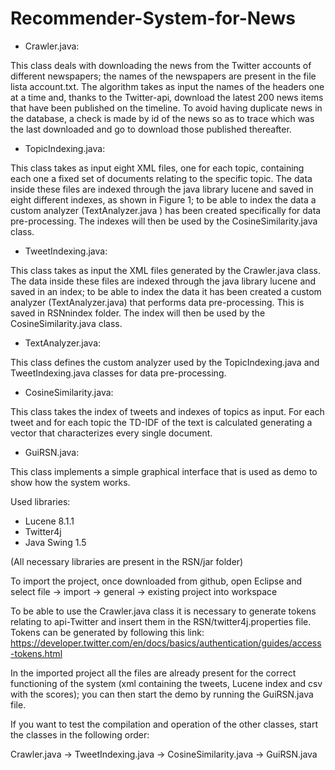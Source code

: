 # Recommender-System-for-News

- Crawler.java:

This class deals with downloading the news from the Twitter accounts of different
newspapers; the names of the newspapers are present in the file lista account.txt.
The algorithm takes as input the names of the headers one at a time and, thanks
to the Twitter-api, download the latest 200 news items that have been published on
the timeline.
To avoid having duplicate news in the database, a check is made by id of the news
so as to trace which was the last downloaded and go to download those published
thereafter.

- TopicIndexing.java:

This class takes as input eight XML files, one for each topic, containing each one a
fixed set of documents relating to the specific topic.
The data inside these files are indexed through the java library lucene and saved in
eight different indexes, as shown in Figure 1; to be able to index the data a custom
analyzer (TextAnalyzer.java ) has been created specifically for data pre-processing.
The indexes will then be used by the CosineSimilarity.java class.

- TweetIndexing.java:

This class takes as input the XML files generated by the Crawler.java class.
The data inside these files are indexed through the java library lucene and saved
in an index; to be able to index the data it has been created a custom analyzer
(TextAnalyzer.java) that performs data pre-processing.
This is saved in RSNnindex folder.
The index will then be used by the CosineSimilarity.java class.

- TextAnalyzer.java:

This class defines the custom analyzer used by the TopicIndexing.java and 
TweetIndexing.java classes for data pre-processing.

- CosineSimilarity.java:

This class takes the index of tweets and indexes of topics as input.
For each tweet and for each topic the TD-IDF of the text is calculated generating a
vector that characterizes every single document.

- GuiRSN.java:

This class implements a simple graphical interface that is used as demo to show how
the system works.



Used libraries:
- Lucene 8.1.1
- Twitter4j
- Java Swing 1.5

(All necessary libraries are present in the RSN/jar folder)

To import the project, once downloaded from github, open Eclipse and select
file -> import -> general -> existing project into workspace

To be able to use the Crawler.java class it is necessary to generate tokens relating
to api-Twitter and insert them in the RSN/twitter4j.properties file.
Tokens can be generated by following this link:
https://developer.twitter.com/en/docs/basics/authentication/guides/access-tokens.html

In the imported project all the files are already present for the correct functioning
of the system (xml containing the tweets, Lucene index and csv with the scores);
you can then start the demo by running the GuiRSN.java file.

If you want to test the compilation and operation of the other classes, start the
classes in the following order:

Crawler.java -> TweetIndexing.java -> CosineSimilarity.java -> GuiRSN.java
